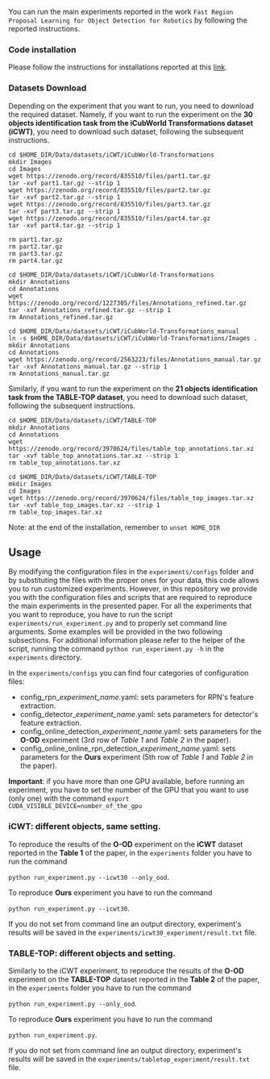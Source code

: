 You can run the main experiments reported in the work `Fast Region Proposal Learning for Object Detection for Robotics` by following the reported instructions.

### Code installation
Please follow the instructions for installations reported at this [link](https://github.com/Arya07/python-online-detection/blob/master/INSTALLATION_GUIDE.md).

### Datasets Download

Depending on the experiment that you want to run, you need to download the required dataset. Namely, if you want to run the experiment on the **30 objects identification task from the iCubWorld Transformations dataset (iCWT)**, you need to download such dataset, following the subsequent instructions.
```
cd $HOME_DIR/Data/datasets/iCWT/iCubWorld-Transformations
mkdir Images
cd Images
wget https://zenodo.org/record/835510/files/part1.tar.gz
tar -xvf part1.tar.gz --strip 1
wget https://zenodo.org/record/835510/files/part2.tar.gz
tar -xvf part2.tar.gz --strip 1
wget https://zenodo.org/record/835510/files/part3.tar.gz
tar -xvf part3.tar.gz --strip 1
wget https://zenodo.org/record/835510/files/part4.tar.gz
tar -xvf part4.tar.gz --strip 1

rm part1.tar.gz
rm part2.tar.gz
rm part3.tar.gz
rm part4.tar.gz

cd $HOME_DIR/Data/datasets/iCWT/iCubWorld-Transformations
mkdir Annotations
cd Annotations
wget https://zenodo.org/record/1227305/files/Annotations_refined.tar.gz
tar -xvf Annotations_refined.tar.gz --strip 1
rm Annotations_refined.tar.gz

cd $HOME_DIR/Data/datasets/iCWT/iCubWorld-Transformations_manual
ln -s $HOME_DIR/Data/datasets/iCWT/iCubWorld-Transformations/Images .
mkdir Annotations
cd Annotations
wget https://zenodo.org/record/2563223/files/Annotations_manual.tar.gz
tar -xvf Annotations_manual.tar.gz --strip 1
rm Annotations_manual.tar.gz
```
Similarly, if you want to run the experiment on the **21 objects identification task from the TABLE-TOP dataset**, you need to download such dataset, following the subsequent instructions.

```
cd $HOME_DIR/Data/datasets/iCWT/TABLE-TOP
mkdir Annotations
cd Annotations
wget https://zenodo.org/record/3970624/files/table_top_annotations.tar.xz
tar -xvf table_top_annotations.tar.xz --strip 1
rm table_top_annotations.tar.xz

cd $HOME_DIR/Data/datasets/iCWT/TABLE-TOP
mkdir Images
cd Images
wget https://zenodo.org/record/3970624/files/table_top_images.tar.xz
tar -xvf table_top_images.tar.xz --strip 1
rm table_top_images.tar.xz
```
Note: at the end of the installation, remember to `unset HOME_DIR`

## Usage
By modifying the configuration files in the `experiments/configs` folder and by substituting the files with the proper ones for your data, this code allows you to run customized experiments. However, in this repository we provide you with the  configuration files and scripts that are required to reproduce the main experiments in the presented paper.
For all the experiments that you want to reproduce, you have to run the script `experiments/run_experiment.py` and to properly set command line arguments. Some examples will be provided in the two following subsections. For additional information please refer to the helper of the script, running the command `python run_experiment.py -h` in the  `experiments` directory.

In the `experiments/configs` you can find four categories of configuration files:
 - config_rpn_*experiment_name*.yaml: sets parameters for RPN's feature extraction.
 - config_detector_*experiment_name*.yaml: sets parameters for detector's feature extraction.
 - config_online_detection_*experiment_name*.yaml: sets parameters for the **O-OD** experiment (3rd row of *Table 1* and *Table 2* in the paper).
 - config_online_online_rpn_detection_*experiment_name*.yaml: sets parameters for the **Ours** experiment (5th row of *Table 1* and *Table 2* in the paper).

**Important**: if you have more than one GPU available, before running an experiment, you have to set the number of the GPU that you want to use (only one) with the command `export CUDA_VISIBLE_DEVICE=number_of_the_gpu`


### iCWT: different objects, same setting.
To reproduce the results of the **O-OD** experiment on the **iCWT** dataset reported in the **Table 1** of the paper, in the `experiments` folder you have to run the command

`python run_experiment.py --icwt30 --only_ood`.

To reproduce **Ours** experiment you have to run the command

`python run_experiment.py --icwt30`.

If you do not set from command line an output directory, experiment's results will be saved in the `experiments/icwt30_experiment/result.txt` file.

### TABLE-TOP: different objects and setting.
Similarly to the iCWT experiment, to reproduce the results of the **O-OD** experiment on the **TABLE-TOP** dataset reported in the **Table 2** of the paper, in the `experiments` folder you have to run the command

`python run_experiment.py --only_ood`.

To reproduce **Ours** experiment you have to run the command

`python run_experiment.py`.

If you do not set from command line an output directory, experiment's results will be saved in the `experiments/tabletop_experiment/result.txt` file.

